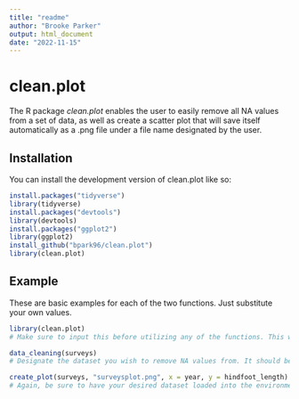```yaml
---
title: "readme"
author: "Brooke Parker"
output: html_document
date: "2022-11-15"
---
```







# clean.plot

<!-- badges: start -->
<!-- badges: end -->

The R package *clean.plot* enables the user to easily remove all NA values from a set of data, as well as create a scatter plot that will save itself automatically as a .png file under a file name designated by the user.

## Installation

You can install the development version of clean.plot like so:

``` r
install.packages("tidyverse")
library(tidyverse)
install.packages("devtools")
library(devtools)
install.packages("ggplot2")
library(ggplot2)
install_github("bpark96/clean.plot")
library(clean.plot)
```

## Example

These are basic examples for each of the two functions. Just substitute your own values.

``` r
library(clean.plot)
# Make sure to input this before utilizing any of the functions. This will load the package containing the functions into the library, so it is ready to use.

data_cleaning(surveys)
# Designate the dataset you wish to remove NA values from. It should be loaded into the environment panel ahead of time.

create_plot(surveys, "surveysplot.png", x = year, y = hindfoot_length)
# Again, be sure to have your desired dataset loaded into the environment panel. The plot will be saved as a .png to the current destination, and can be named whatever you would like so long as the quotations and .png is used. X and Y values should be contained within your chosen dataset, and X must be a numerical value (otherwise, an error message will result).
```

